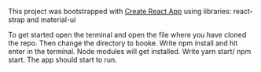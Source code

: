 This project was bootstrapped with [Create React App](https://github.com/facebookincubator/create-react-app) using libraries: react-strap and material-ui

To get started open the terminal and open the file where you have cloned the repo. Then change the directory to booke. Write npm install and hit enter in the terminal. Node modules will get installed. Write yarn start/ npm start. The app should start to run.
